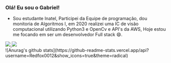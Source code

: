 ### Olá! Eu sou o Gabriel!
- Sou estudante Inatel, Participei da Equipe de programação, dou monitoria de Algoritmos I, em 2020 realizei uma IC de visão computacional utilizando Python3 e OpenCv e API's da AWS, Hoje estou me focando em ser um desenvolvedor Full stack 😄.

 <a href="https://www.linkedin.com/in/gabriel-henrique-da-silva-48aa4a167/"  target="_blank" >
  <img src="https://img.shields.io/badge/LinkedIn-0077B5?style=for-the-badge&logo=linkedin&logoColor=white"/>
</a>
<a href="https://www.urionlinejudge.com.br/judge/pt/users/statistics/228231"  target="_blank" >
  <img src="https://i.pinimg.com/originals/2c/66/de/2c66decfe536a1b4dd0f5eccba92cb85.png"/>
</a>
 </br>
<!-- https://i.pinimg.com/originals/2c/66/de/2c66decfe536a1b4dd0f5eccba92cb85.png -->
![Anurag's github stats](https://github-readme-stats.vercel.app/api?username=Redfox0012&show_icons=true&theme=radical)


  


<!--
*GabrielHS/GabrielHS* is a ✨ special ✨ repository because its `README.md` (this file) appears on your GitHub profile.-->
